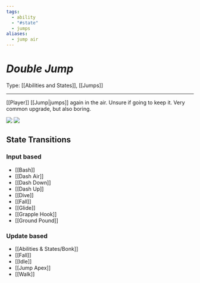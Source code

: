 ```yaml
---
tags:
  - ability
  - "#state"
  - jumps
aliases:
  - jump air
---
```

# _Double Jump_

Type: [[Abilities and States]], [[Jumps]]

----


[[Player]] [[Jump|jumps]] again in the air. 
Unsure if going to keep it. Very common upgrade, but also boring. 


**![](https://lh7-us.googleusercontent.com/LEQErzHWLy3fMaVZYacbBy1AO5KBGlEdvNrfScvA4IKPb_kkLigY0x72YsXCJ7CFPgIhesF12jaDE65yfBRtRvASAc1Odf0Fh0w4LUevh07E7H-3B2eHUK-5-qv_bi7o3fG0fxizNTpes8zALhc4qzY)** **![](https://lh7-us.googleusercontent.com/RJPvEp-yvtK5oW_tnViMJ_l4UqT6v4f67GvOMZl1kLb-wh1KX8fRjUT9T0JqLvhgSIlYoyM-ZhrDsxZJLDKdDqf4GVkVsdAKrWyLUYSXH20C9p9nk9L6JHlWYd-ECfkehHJay8EO1Cmjs1PfVDr-qm4)**


## State Transitions

### Input based

* [[Bash]]
* [[Dash Air]]
* [[Dash Down]]
* [[Dash Up]]
* [[Dive]]
* [[Fall]]
* [[Glide]]
* [[Grapple Hook]]
* [[Ground Pound]]


### Update based

* [[Abilities & States/Bonk]]
* [[Fall]]
* [[Idle]]
* [[Jump Apex]]
* [[Walk]]